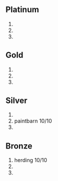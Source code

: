 ## Platinum
1)
2)
3)
## Gold
1)
2)
3)
## Silver
1)
2) paintbarn 10/10
3)
## Bronze
1) herding 10/10
2)
3)
